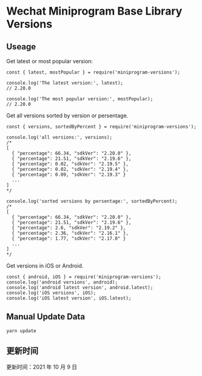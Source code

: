 
# Wechat Miniprogram Base Library Versions

## Useage

Get latest or most popular version:

```;
const { latest, mostPopular } = require('miniprogram-versions');

console.log('The latest version:', latest);
// 2.20.0

console.log('The most popular version:', mostPopular);
// 2.20.0

```

Get all versions sorted by version or persentage.

```
const { versions, sortedByPercent } = require('miniprogram-versions');

console.log('all versions:', versions);
/*
[
  { "percentage": 66.34, "sdkVer": "2.20.0" },
  { "percentage": 21.51, "sdkVer": "2.19.6" },
  { "percentage": 0.02, "sdkVer": "2.19.5" },
  { "percentage": 0.02, "sdkVer": "2.19.4" },
  { "percentage": 0.09, "sdkVer": "2.19.3" }
  ...
]
*/

console.log('sorted versions by persentage:', sortedByPercent);
/*
[
  { "percentage": 66.34, "sdkVer": "2.20.0" },
  { "percentage": 21.51, "sdkVer": "2.19.6" },
  { "percentage": 2.6, "sdkVer": "2.19.2" },
  { "percentage": 2.36, "sdkVer": "2.16.1" },
  { "percentage": 1.77, "sdkVer": "2.17.0" }
  ...
]
*/
```

Get versions in iOS or Android.

```
const { android, iOS } = require('miniprogram-versions');
console.log('android versions', android);
console.log('android latest version', android.latest);
console.log('iOS versions', iOS);
console.log('iOS latest version', iOS.latest);
```

## Manual Update Data

```
yarn update
```

## 更新时间

更新时间：2021 年 10 月 9 日
